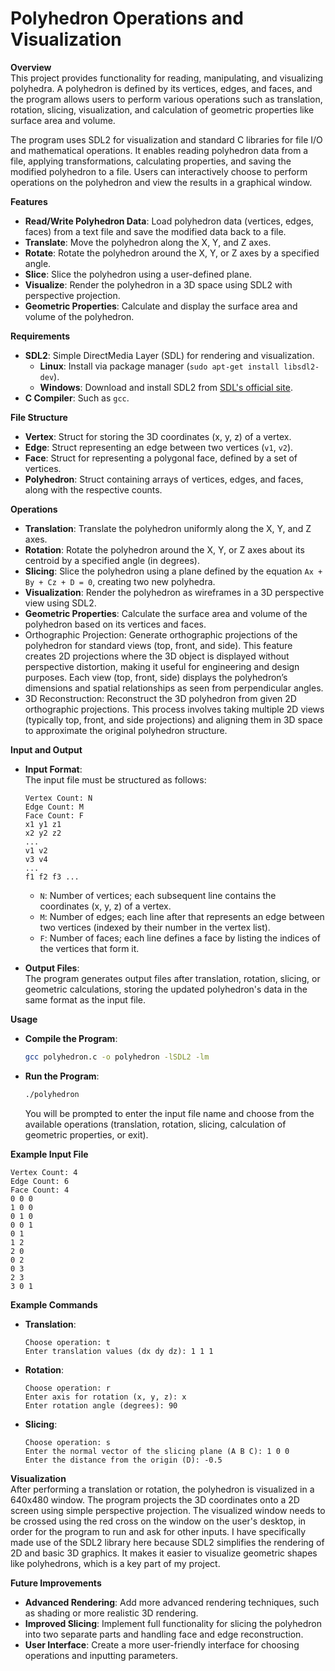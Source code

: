 # Polyhedron Operations and Visualization

**Overview**  
This project provides functionality for reading, manipulating, and visualizing polyhedra. A polyhedron is defined by its vertices, edges, and faces, and the program allows users to perform various operations such as translation, rotation, slicing, visualization, and calculation of geometric properties like surface area and volume.

The program uses SDL2 for visualization and standard C libraries for file I/O and mathematical operations. It enables reading polyhedron data from a file, applying transformations, calculating properties, and saving the modified polyhedron to a file. Users can interactively choose to perform operations on the polyhedron and view the results in a graphical window.

**Features**  
- **Read/Write Polyhedron Data**: Load polyhedron data (vertices, edges, faces) from a text file and save the modified data back to a file.
- **Translate**: Move the polyhedron along the X, Y, and Z axes.
- **Rotate**: Rotate the polyhedron around the X, Y, or Z axes by a specified angle.
- **Slice**: Slice the polyhedron using a user-defined plane.
- **Visualize**: Render the polyhedron in a 3D space using SDL2 with perspective projection.
- **Geometric Properties**: Calculate and display the surface area and volume of the polyhedron.

**Requirements**  
- **SDL2**: Simple DirectMedia Layer (SDL) for rendering and visualization.
  - **Linux**: Install via package manager (`sudo apt-get install libsdl2-dev`).
  - **Windows**: Download and install SDL2 from [SDL's official site](https://www.libsdl.org/).
- **C Compiler**: Such as `gcc`.

**File Structure**  
- **Vertex**: Struct for storing the 3D coordinates (x, y, z) of a vertex.
- **Edge**: Struct representing an edge between two vertices (`v1`, `v2`).
- **Face**: Struct for representing a polygonal face, defined by a set of vertices.
- **Polyhedron**: Struct containing arrays of vertices, edges, and faces, along with the respective counts.

**Operations**  
- **Translation**: Translate the polyhedron uniformly along the X, Y, and Z axes.
- **Rotation**: Rotate the polyhedron around the X, Y, or Z axes about its centroid by a specified angle (in degrees).
- **Slicing**: Slice the polyhedron using a plane defined by the equation `Ax + By + Cz + D = 0`, creating two new polyhedra.
- **Visualization**: Render the polyhedron as wireframes in a 3D perspective view using SDL2.
- **Geometric Properties**: Calculate the surface area and volume of the polyhedron based on its vertices and faces.
- Orthographic Projection: Generate orthographic projections of the polyhedron for standard views (top, front, and side). This feature creates 2D projections where the 3D object is displayed without perspective distortion, making it useful for engineering and design purposes. Each view (top, front, side) displays the polyhedron’s dimensions and spatial relationships as seen from perpendicular angles.
- 3D Reconstruction: Reconstruct the 3D polyhedron from given 2D orthographic projections. This process involves taking multiple 2D views (typically top, front, and side projections) and aligning them in 3D space to approximate the original polyhedron structure.

**Input and Output**  
- **Input Format**:  
  The input file must be structured as follows:
  ```
  Vertex Count: N
  Edge Count: M
  Face Count: F
  x1 y1 z1
  x2 y2 z2
  ...
  v1 v2
  v3 v4
  ...
  f1 f2 f3 ...
  ```
  - `N`: Number of vertices; each subsequent line contains the coordinates (x, y, z) of a vertex.
  - `M`: Number of edges; each line after that represents an edge between two vertices (indexed by their number in the vertex list).
  - `F`: Number of faces; each line defines a face by listing the indices of the vertices that form it.

- **Output Files**:  
  The program generates output files after translation, rotation, slicing, or geometric calculations, storing the updated polyhedron's data in the same format as the input file.

**Usage**  
- **Compile the Program**:  
  ```bash
  gcc polyhedron.c -o polyhedron -lSDL2 -lm
  ```
- **Run the Program**:  
  ```bash
  ./polyhedron
  ```
  You will be prompted to enter the input file name and choose from the available operations (translation, rotation, slicing, calculation of geometric properties, or exit).

**Example Input File**  
```
Vertex Count: 4
Edge Count: 6
Face Count: 4
0 0 0
1 0 0
0 1 0
0 0 1
0 1
1 2
2 0
0 2
0 3
2 3
3 0 1
```

**Example Commands**  
- **Translation**:  
  ```
  Choose operation: t
  Enter translation values (dx dy dz): 1 1 1
  ```
- **Rotation**:  
  ```
  Choose operation: r
  Enter axis for rotation (x, y, z): x
  Enter rotation angle (degrees): 90
  ```
- **Slicing**:  
  ```
  Choose operation: s
  Enter the normal vector of the slicing plane (A B C): 1 0 0
  Enter the distance from the origin (D): -0.5
  ```

**Visualization**  
After performing a translation or rotation, the polyhedron is visualized in a 640x480 window. The program projects the 3D coordinates onto a 2D screen using simple perspective projection. The visualized window needs to be crossed using the red cross on the window on the user's desktop, in order for the program to run and ask for other inputs. I have specifically made use of the SDL2 library here because SDL2 simplifies the rendering of 2D and basic 3D graphics. It makes it easier to visualize geometric shapes like polyhedrons, which is a key part of my project.

**Future Improvements**  
- **Advanced Rendering**: Add more advanced rendering techniques, such as shading or more realistic 3D rendering.
- **Improved Slicing**: Implement full functionality for slicing the polyhedron into two separate parts and handling face and edge reconstruction.
- **User Interface**: Create a more user-friendly interface for choosing operations and inputting parameters.
